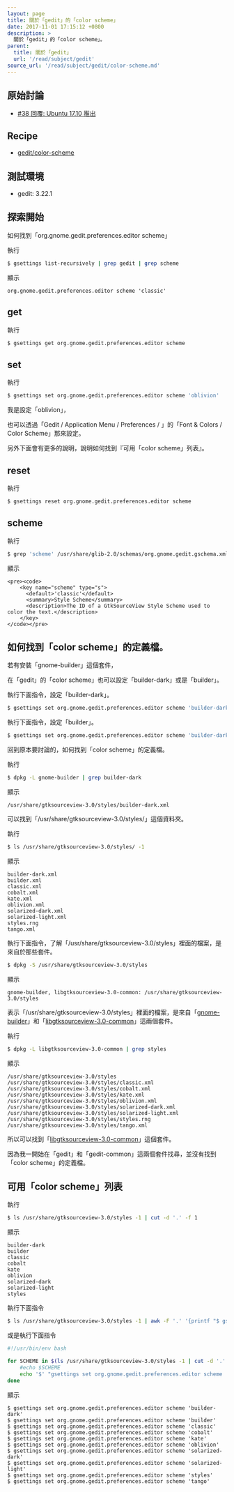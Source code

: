 ```yaml
---
layout: page
title: 關於「gedit」的「color scheme」
date: 2017-11-01 17:15:12 +0800
description: >
  關於「gedit」的「color scheme」。
parent:
  title: 關於「gedit」
  url: '/read/subject/gedit'
source_url: '/read/subject/gedit/color-scheme.md'
---
```



## 原始討論

* [#38 回覆: Ubuntu 17.10 推出](https://www.ubuntu-tw.org/modules/newbb/viewtopic.php?post_id=358846#forumpost358846)


## Recipe

* [gedit/color-scheme](https://github.com/samwhelp/note-ubuntu-17.10/tree/gh-pages/recipe/gedit/color-scheme)


## 測試環境

* gedit: 3.22.1


## 探索開始

如何找到「org.gnome.gedit.preferences.editor scheme」

執行

``` sh
$ gsettings list-recursively | grep gedit | grep scheme
```

顯示

```
org.gnome.gedit.preferences.editor scheme 'classic'
```


## get

執行

``` sh
$ gsettings get org.gnome.gedit.preferences.editor scheme
```


## set

執行

``` sh
$ gsettings set org.gnome.gedit.preferences.editor scheme 'oblivion'
```

我是設定「oblivion」，

也可以透過「Gedit / Application Menu / Preferences / 」的「Font & Colors / Color Scheme」那來設定。

另外下面會有更多的說明，說明如何找到『可用「color scheme」列表』。


## reset

執行

``` sh
$ gsettings reset org.gnome.gedit.preferences.editor scheme
```


## scheme

執行

``` sh
$ grep 'scheme' /usr/share/glib-2.0/schemas/org.gnome.gedit.gschema.xml -A 4
```

顯示

```
<pre><code>
    <key name="scheme" type="s">
      <default>'classic'</default>
      <summary>Style Scheme</summary>
      <description>The ID of a GtkSourceView Style Scheme used to color the text.</description>
    </key>
</code></pre>
```


## 如何找到「color scheme」的定義檔。

若有安裝「gnome-builder」這個套件，

在「gedit」的「color scheme」也可以設定「builder-dark」或是「builder」。

執行下面指令，設定「builder-dark」。

``` sh
$ gsettings set org.gnome.gedit.preferences.editor scheme 'builder-dark'
```

執行下面指令，設定「builder」。

``` sh
$ gsettings set org.gnome.gedit.preferences.editor scheme 'builder-dark'
```

回到原本要討論的，如何找到「color scheme」的定義檔。

執行

``` sh
$ dpkg -L gnome-builder | grep builder-dark
```

顯示

```
/usr/share/gtksourceview-3.0/styles/builder-dark.xml
```

可以找到「/usr/share/gtksourceview-3.0/styles/」這個資料夾。

執行

``` sh
$ ls /usr/share/gtksourceview-3.0/styles/ -1
```

顯示

```
builder-dark.xml
builder.xml
classic.xml
cobalt.xml
kate.xml
oblivion.xml
solarized-dark.xml
solarized-light.xml
styles.rng
tango.xml
```

執行下面指令，了解「/usr/share/gtksourceview-3.0/styles」裡面的檔案，是來自於那些套件。

``` sh
$ dpkg -S /usr/share/gtksourceview-3.0/styles
```

顯示

```
gnome-builder, libgtksourceview-3.0-common: /usr/share/gtksourceview-3.0/styles
```

表示「/usr/share/gtksourceview-3.0/styles」裡面的檔案，是來自「[gnome-builder](https://packages.ubuntu.com/artful/gnome-builder)」和「[libgtksourceview-3.0-common](https://packages.ubuntu.com/artful/libgtksourceview-3.0-common)」這兩個套件。

執行

``` sh
$ dpkg -L libgtksourceview-3.0-common | grep styles
```

顯示

```
/usr/share/gtksourceview-3.0/styles
/usr/share/gtksourceview-3.0/styles/classic.xml
/usr/share/gtksourceview-3.0/styles/cobalt.xml
/usr/share/gtksourceview-3.0/styles/kate.xml
/usr/share/gtksourceview-3.0/styles/oblivion.xml
/usr/share/gtksourceview-3.0/styles/solarized-dark.xml
/usr/share/gtksourceview-3.0/styles/solarized-light.xml
/usr/share/gtksourceview-3.0/styles/styles.rng
/usr/share/gtksourceview-3.0/styles/tango.xml
```

所以可以找到「[libgtksourceview-3.0-common](https://packages.ubuntu.com/artful/libgtksourceview-3.0-common)」這個套件。

因為我一開始在「gedit」和「gedit-common」這兩個套件找尋，並沒有找到「color scheme」的定義檔。


## 可用「color scheme」列表

執行

``` sh
$ ls /usr/share/gtksourceview-3.0/styles -1 | cut -d '.' -f 1
```

顯示

```
builder-dark
builder
classic
cobalt
kate
oblivion
solarized-dark
solarized-light
styles
```

執行下面指令

``` sh
$ ls /usr/share/gtksourceview-3.0/styles -1 | awk -F '.' '{printf "$ gsettings set org.gnome.gedit.preferences.editor scheme \x27%s\x27\n", $1}'
```

或是執行下面指令

``` sh
#!/usr/bin/env bash

for SCHEME in $(ls /usr/share/gtksourceview-3.0/styles -1 | cut -d '.' -f 1) ; do
	#echo $SCHEME
	echo '$' "gsettings set org.gnome.gedit.preferences.editor scheme '$SCHEME'"
done
```

顯示

```
$ gsettings set org.gnome.gedit.preferences.editor scheme 'builder-dark'
$ gsettings set org.gnome.gedit.preferences.editor scheme 'builder'
$ gsettings set org.gnome.gedit.preferences.editor scheme 'classic'
$ gsettings set org.gnome.gedit.preferences.editor scheme 'cobalt'
$ gsettings set org.gnome.gedit.preferences.editor scheme 'kate'
$ gsettings set org.gnome.gedit.preferences.editor scheme 'oblivion'
$ gsettings set org.gnome.gedit.preferences.editor scheme 'solarized-dark'
$ gsettings set org.gnome.gedit.preferences.editor scheme 'solarized-light'
$ gsettings set org.gnome.gedit.preferences.editor scheme 'styles'
$ gsettings set org.gnome.gedit.preferences.editor scheme 'tango'
```
